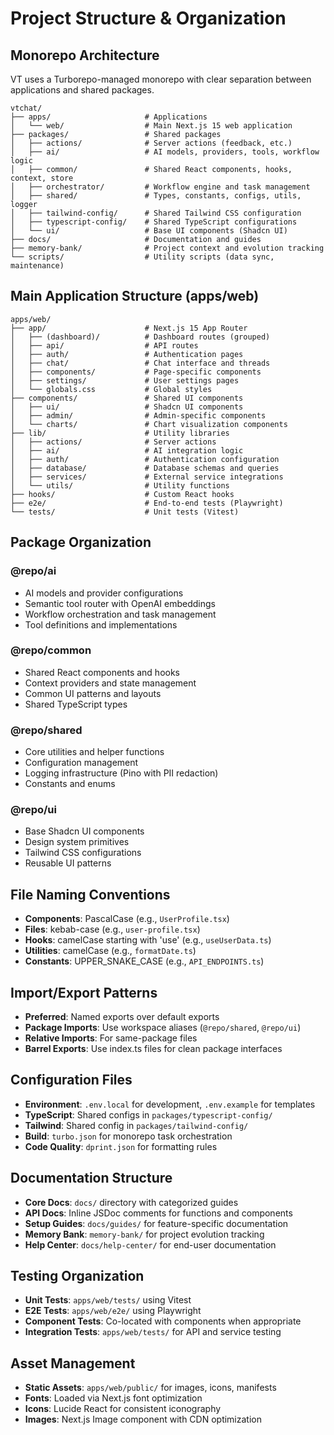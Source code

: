 # Project Structure & Organization

## Monorepo Architecture

VT uses a Turborepo-managed monorepo with clear separation between applications and shared packages.

```
vtchat/
├── apps/                     # Applications
│   └── web/                  # Main Next.js 15 web application
├── packages/                 # Shared packages
│   ├── actions/              # Server actions (feedback, etc.)
│   ├── ai/                   # AI models, providers, tools, workflow logic
│   ├── common/               # Shared React components, hooks, context, store
│   ├── orchestrator/         # Workflow engine and task management
│   ├── shared/               # Types, constants, configs, utils, logger
│   ├── tailwind-config/      # Shared Tailwind CSS configuration
│   ├── typescript-config/    # Shared TypeScript configurations
│   └── ui/                   # Base UI components (Shadcn UI)
├── docs/                     # Documentation and guides
├── memory-bank/              # Project context and evolution tracking
└── scripts/                  # Utility scripts (data sync, maintenance)
```

## Main Application Structure (apps/web)

```
apps/web/
├── app/                      # Next.js 15 App Router
│   ├── (dashboard)/          # Dashboard routes (grouped)
│   ├── api/                  # API routes
│   ├── auth/                 # Authentication pages
│   ├── chat/                 # Chat interface and threads
│   ├── components/           # Page-specific components
│   ├── settings/             # User settings pages
│   └── globals.css           # Global styles
├── components/               # Shared UI components
│   ├── ui/                   # Shadcn UI components
│   ├── admin/                # Admin-specific components
│   └── charts/               # Chart visualization components
├── lib/                      # Utility libraries
│   ├── actions/              # Server actions
│   ├── ai/                   # AI integration logic
│   ├── auth/                 # Authentication configuration
│   ├── database/             # Database schemas and queries
│   ├── services/             # External service integrations
│   └── utils/                # Utility functions
├── hooks/                    # Custom React hooks
├── e2e/                      # End-to-end tests (Playwright)
└── tests/                    # Unit tests (Vitest)
```

## Package Organization

### @repo/ai

- AI models and provider configurations
- Semantic tool router with OpenAI embeddings
- Workflow orchestration and task management
- Tool definitions and implementations

### @repo/common

- Shared React components and hooks
- Context providers and state management
- Common UI patterns and layouts
- Shared TypeScript types

### @repo/shared

- Core utilities and helper functions
- Configuration management
- Logging infrastructure (Pino with PII redaction)
- Constants and enums

### @repo/ui

- Base Shadcn UI components
- Design system primitives
- Tailwind CSS configurations
- Reusable UI patterns

## File Naming Conventions

- **Components**: PascalCase (e.g., `UserProfile.tsx`)
- **Files**: kebab-case (e.g., `user-profile.tsx`)
- **Hooks**: camelCase starting with 'use' (e.g., `useUserData.ts`)
- **Utilities**: camelCase (e.g., `formatDate.ts`)
- **Constants**: UPPER_SNAKE_CASE (e.g., `API_ENDPOINTS.ts`)

## Import/Export Patterns

- **Preferred**: Named exports over default exports
- **Package Imports**: Use workspace aliases (`@repo/shared`, `@repo/ui`)
- **Relative Imports**: For same-package files
- **Barrel Exports**: Use index.ts files for clean package interfaces

## Configuration Files

- **Environment**: `.env.local` for development, `.env.example` for templates
- **TypeScript**: Shared configs in `packages/typescript-config/`
- **Tailwind**: Shared config in `packages/tailwind-config/`
- **Build**: `turbo.json` for monorepo task orchestration
- **Code Quality**: `dprint.json` for formatting rules

## Documentation Structure

- **Core Docs**: `docs/` directory with categorized guides
- **API Docs**: Inline JSDoc comments for functions and components
- **Setup Guides**: `docs/guides/` for feature-specific documentation
- **Memory Bank**: `memory-bank/` for project evolution tracking
- **Help Center**: `docs/help-center/` for end-user documentation

## Testing Organization

- **Unit Tests**: `apps/web/tests/` using Vitest
- **E2E Tests**: `apps/web/e2e/` using Playwright
- **Component Tests**: Co-located with components when appropriate
- **Integration Tests**: `apps/web/tests/` for API and service testing

## Asset Management

- **Static Assets**: `apps/web/public/` for images, icons, manifests
- **Fonts**: Loaded via Next.js font optimization
- **Icons**: Lucide React for consistent iconography
- **Images**: Next.js Image component with CDN optimization
